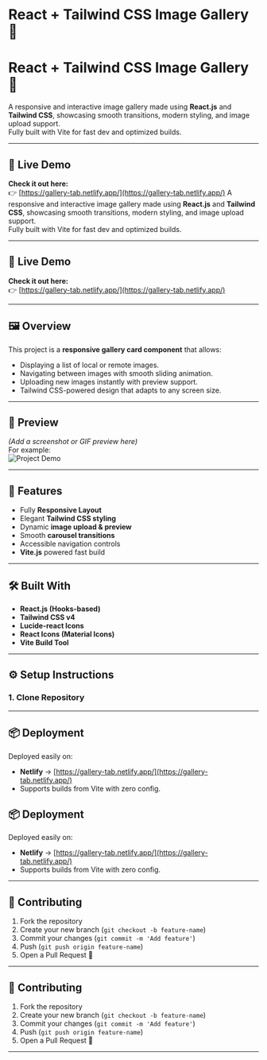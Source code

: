 # React + Tailwind CSS Image Gallery 🎨
# React + Tailwind CSS Image Gallery 🎨

A responsive and interactive image gallery made using **React.js** and **Tailwind CSS**, showcasing smooth transitions, modern styling, and image upload support.  
Fully built with Vite for fast dev and optimized builds.

---

## 🚀 Live Demo

**Check it out here:**  
👉 [https://gallery-tab.netlify.app/](https://gallery-tab.netlify.app/)
A responsive and interactive image gallery made using **React.js** and **Tailwind CSS**, showcasing smooth transitions, modern styling, and image upload support.  
Fully built with Vite for fast dev and optimized builds.

---

## 🚀 Live Demo

**Check it out here:**  
👉 [https://gallery-tab.netlify.app/](https://gallery-tab.netlify.app/)

---

## 🖼️ Overview

This project is a **responsive gallery card component** that allows:
- Displaying a list of local or remote images.
- Navigating between images with smooth sliding animation.
- Uploading new images instantly with preview support.
- Tailwind CSS-powered design that adapts to any screen size.

---

## 📸 Preview

*(Add a screenshot or GIF preview here)*  
For example:  
![Project Demo](./public/demo.png)

---

## 🧩 Features

- Fully **Responsive Layout**
- Elegant **Tailwind CSS styling**
- Dynamic **image upload & preview**
- Smooth **carousel transitions**
- Accessible navigation controls
- **Vite.js** powered fast build

---

## 🛠️ Built With

- **React.js (Hooks-based)**
- **Tailwind CSS v4**
- **Lucide-react Icons**
- **React Icons (Material Icons)**
- **Vite Build Tool**

---

## ⚙️ Setup Instructions

### 1. Clone Repository



---

## 📦 Deployment

Deployed easily on:
- **Netlify** → [https://gallery-tab.netlify.app/](https://gallery-tab.netlify.app/)
- Supports builds from Vite with zero config.
## 📦 Deployment

Deployed easily on:
- **Netlify** → [https://gallery-tab.netlify.app/](https://gallery-tab.netlify.app/)
- Supports builds from Vite with zero config.

---

## 🤝 Contributing

1. Fork the repository
2. Create your new branch (`git checkout -b feature-name`)
3. Commit your changes (`git commit -m 'Add feature'`)
4. Push (`git push origin feature-name`)
5. Open a Pull Request 🎉

---

## 🤝 Contributing

1. Fork the repository
2. Create your new branch (`git checkout -b feature-name`)
3. Commit your changes (`git commit -m 'Add feature'`)
4. Push (`git push origin feature-name`)
5. Open a Pull Request 🎉

---


